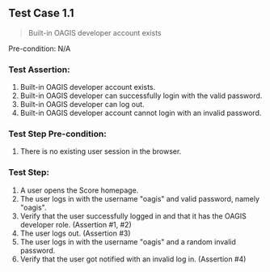 ## Test Case 1.1

> Built-in OAGIS developer account exists

Pre-condition: N/A



### Test Assertion:

1. Built-in OAGIS developer account exists.
2. Built-in OAGIS developer can successfully login with the valid password.
3. Built-in OAGIS developer can log out.
4. Built-in OAGIS developer account cannot login with an invalid password.

### Test Step Pre-condition:

1. There is no existing user session in the browser.

### Test Step:

1. A user opens the Score homepage.
2. The user logs in with the username "oagis" and valid password, namely "oagis".
3. Verify that the user successfully logged in and that it has the OAGIS developer role. (Assertion #1, #2)
4. The user logs out. (Assertion #3)
5. The user logs in with the username "oagis" and a random invalid password.
6. Verify that the user got notified with an invalid log in. (Assertion #4)